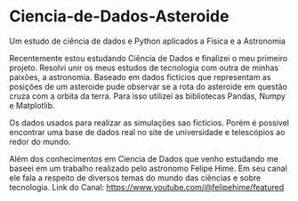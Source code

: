 # Ciencia-de-Dados-Asteroide
Um estudo de ciência de dados e Python aplicados a Física e a Astronomia

Recentemente estou estudando Ciência de Dados e finalizei o meu primeiro projeto. Resolvi unir os meus estudos de tecnologia com outra de minhas paixões, a astronomia. Baseado em dados ficticios que representam as posições de um asteroide pude observar se a rota do asteroide em questão cruza com a orbita da terra. Para isso utilizei as bibliotecas Pandas, Numpy e Matplotlib.

Os dados usados para realizar as simulações sao ficticios. Porém é possivel encontrar uma base de dados real no site de universidade e telescópios ao redor do mundo.

Além dos conhecimentos em Ciencia de Dados que venho estudando me baseei em um trabalho realizado pelo astronomo Felipe Hime. Em seu canal ele fala a respeito de diversos temas do mundo das ciências e sobre tecnologia.
Link do Canal: https://www.youtube.com/@felipehime/featured
